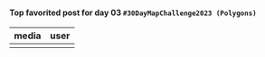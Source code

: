 #### Top favorited post for day 03 `#30DayMapChallenge2023 (Polygons)`
| media | user | 
|-------|------|
|  |  |